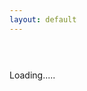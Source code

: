 ```yaml
---
layout: default
---
```

<link href="https://drive.google.com/static/doclist/client/css/4152783537-folderlandingpage.css" rel="stylesheet">
<h5></h5><br><br>
<div id="folders" class="row">Loading.....</div>

<script>
var id = urlParam();
changeDest(id);
history.pushState({urlPath:'./?'+ id}, "", './?'+ id);

function changeDest(id) {
$('#folders').html("Loading...");

var url = "https://script.google.com/macros/s/AKfycbxBlqDMbMUTyWQvWuxznbaXlZiMzVGNMHY7Vdl_lg2R17XdittE/exec?callback=loadData&id=" ;
var request = jQuery.ajax({
crossDomain: true,
url: url+id,
method: "GET",
dataType: "jsonp"
});
}

// print the returned data
function loadData(e) {
var hiddenDiv = $( '<div></div>' );
hiddenDiv.html(e.result1);
$('#main_content').css('max-width','100%');
$('#folders')
//.html($('.flip-list-header', hiddenDiv))
.html($('.flip-entry', hiddenDiv));
$('.flip-entry').addClass("col s6 m3 l2");
$('.flip-entry-list-icon').addClass('hide');
$('h5').html(e.result2);
}

function urlParam(){
var url = new URL(window.location.href);
var param = url.searchParams.toString().slice(0, -1);
if (!param) param = "1MGTIataD9rRTVA7qBUZC8Im4Sq99NCri";
return param;
}

$(document).ready(function() {
    $(window).on("popstate", function (e) {
        changeDest(urlParam());
    });
});
</script>
